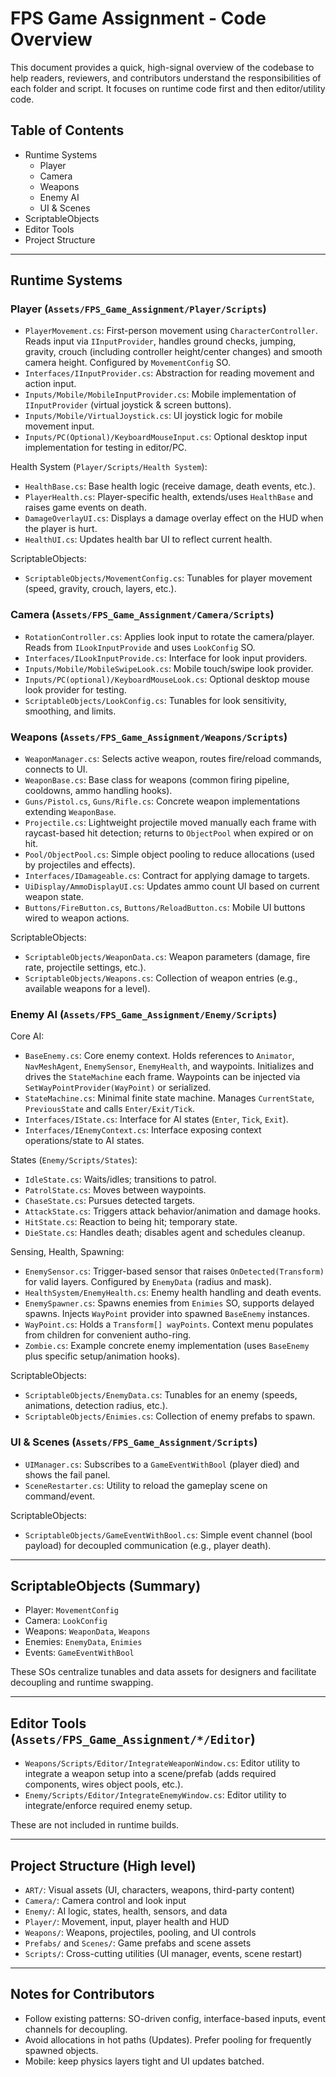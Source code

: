 # FPS Game Assignment - Code Overview

This document provides a quick, high-signal overview of the codebase to help readers, reviewers, and contributors understand the responsibilities of each folder and script. It focuses on runtime code first and then editor/utility code.

## Table of Contents
- Runtime Systems
  - Player
  - Camera
  - Weapons
  - Enemy AI
  - UI & Scenes
- ScriptableObjects
- Editor Tools
- Project Structure

---

## Runtime Systems

### Player (`Assets/FPS_Game_Assignment/Player/Scripts`)
- `PlayerMovement.cs`: First-person movement using `CharacterController`. Reads input via `IInputProvider`, handles ground checks, jumping, gravity, crouch (including controller height/center changes) and smooth camera height. Configured by `MovementConfig` SO.
- `Interfaces/IInputProvider.cs`: Abstraction for reading movement and action input.
- `Inputs/Mobile/MobileInputProvider.cs`: Mobile implementation of `IInputProvider` (virtual joystick & screen buttons).
- `Inputs/Mobile/VirtualJoystick.cs`: UI joystick logic for mobile movement input.
- `Inputs/PC(Optional)/KeyboardMouseInput.cs`: Optional desktop input implementation for testing in editor/PC.

Health System (`Player/Scripts/Health System`):
- `HealthBase.cs`: Base health logic (receive damage, death events, etc.).
- `PlayerHealth.cs`: Player-specific health, extends/uses `HealthBase` and raises game events on death.
- `DamageOverlayUI.cs`: Displays a damage overlay effect on the HUD when the player is hurt.
- `HealthUI.cs`: Updates health bar UI to reflect current health.

ScriptableObjects:
- `ScriptableObjects/MovementConfig.cs`: Tunables for player movement (speed, gravity, crouch, layers, etc.).

### Camera (`Assets/FPS_Game_Assignment/Camera/Scripts`)
- `RotationController.cs`: Applies look input to rotate the camera/player. Reads from `ILookInputProvide` and uses `LookConfig` SO.
- `Interfaces/ILookInputProvide.cs`: Interface for look input providers.
- `Inputs/Mobile/MobileSwipeLook.cs`: Mobile touch/swipe look provider.
- `Inputs/PC(optional)/KeyboardMouseLook.cs`: Optional desktop mouse look provider for testing.
- `ScriptableObjects/LookConfig.cs`: Tunables for look sensitivity, smoothing, and limits.

### Weapons (`Assets/FPS_Game_Assignment/Weapons/Scripts`)
- `WeaponManager.cs`: Selects active weapon, routes fire/reload commands, connects to UI.
- `WeaponBase.cs`: Base class for weapons (common firing pipeline, cooldowns, ammo handling hooks).
- `Guns/Pistol.cs`, `Guns/Rifle.cs`: Concrete weapon implementations extending `WeaponBase`.
- `Projectile.cs`: Lightweight projectile moved manually each frame with raycast-based hit detection; returns to `ObjectPool` when expired or on hit.
- `Pool/ObjectPool.cs`: Simple object pooling to reduce allocations (used by projectiles and effects).
- `Interfaces/IDamageable.cs`: Contract for applying damage to targets.
- `UiDisplay/AmmoDisplayUI.cs`: Updates ammo count UI based on current weapon state.
- `Buttons/FireButton.cs`, `Buttons/ReloadButton.cs`: Mobile UI buttons wired to weapon actions.

ScriptableObjects:
- `ScriptableObjects/WeaponData.cs`: Weapon parameters (damage, fire rate, projectile settings, etc.).
- `ScriptableObjects/Weapons.cs`: Collection of weapon entries (e.g., available weapons for a level).

### Enemy AI (`Assets/FPS_Game_Assignment/Enemy/Scripts`)
Core AI:
- `BaseEnemy.cs`: Core enemy context. Holds references to `Animator`, `NavMeshAgent`, `EnemySensor`, `EnemyHealth`, and waypoints. Initializes and drives the `StateMachine` each frame. Waypoints can be injected via `SetWayPointProvider(WayPoint)` or serialized.
- `StateMachine.cs`: Minimal finite state machine. Manages `CurrentState`, `PreviousState` and calls `Enter/Exit/Tick`.
- `Interfaces/IState.cs`: Interface for AI states (`Enter`, `Tick`, `Exit`).
- `Interfaces/IEnemyContext.cs`: Interface exposing context operations/state to AI states.

States (`Enemy/Scripts/States`):
- `IdleState.cs`: Waits/idles; transitions to patrol.
- `PatrolState.cs`: Moves between waypoints.
- `ChaseState.cs`: Pursues detected targets.
- `AttackState.cs`: Triggers attack behavior/animation and damage hooks.
- `HitState.cs`: Reaction to being hit; temporary state.
- `DieState.cs`: Handles death; disables agent and schedules cleanup.

Sensing, Health, Spawning:
- `EnemySensor.cs`: Trigger-based sensor that raises `OnDetected(Transform)` for valid layers. Configured by `EnemyData` (radius and mask).
- `HealthSystem/EnemyHealth.cs`: Enemy health handling and death events.
- `EnemySpawner.cs`: Spawns enemies from `Enimies` SO, supports delayed spawns. Injects `WayPoint` provider into spawned `BaseEnemy` instances.
- `WayPoint.cs`: Holds a `Transform[] wayPoints`. Context menu populates from children for convenient autho-ring.
- `Zombie.cs`: Example concrete enemy implementation (uses `BaseEnemy` plus specific setup/animation hooks).

ScriptableObjects:
- `ScriptableObjects/EnemyData.cs`: Tunables for an enemy (speeds, animations, detection radius, etc.).
- `ScriptableObjects/Enimies.cs`: Collection of enemy prefabs to spawn.

### UI & Scenes (`Assets/FPS_Game_Assignment/Scripts`)
- `UIManager.cs`: Subscribes to a `GameEventWithBool` (player died) and shows the fail panel.
- `SceneRestarter.cs`: Utility to reload the gameplay scene on command/event.

ScriptableObjects:
- `ScriptableObjects/GameEventWithBool.cs`: Simple event channel (bool payload) for decoupled communication (e.g., player death).

---

## ScriptableObjects (Summary)
- Player: `MovementConfig`
- Camera: `LookConfig`
- Weapons: `WeaponData`, `Weapons`
- Enemies: `EnemyData`, `Enimies`
- Events: `GameEventWithBool`

These SOs centralize tunables and data assets for designers and facilitate decoupling and runtime swapping.

---

## Editor Tools (`Assets/FPS_Game_Assignment/*/Editor`)
- `Weapons/Scripts/Editor/IntegrateWeaponWindow.cs`: Editor utility to integrate a weapon setup into a scene/prefab (adds required components, wires object pools, etc.).
- `Enemy/Scripts/Editor/IntegrateEnemyWindow.cs`: Editor utility to integrate/enforce required enemy setup.

These are not included in runtime builds.

---

## Project Structure (High level)
- `ART/`: Visual assets (UI, characters, weapons, third-party content)
- `Camera/`: Camera control and look input
- `Enemy/`: AI logic, states, health, sensors, and data
- `Player/`: Movement, input, player health and HUD
- `Weapons/`: Weapons, projectiles, pooling, and UI controls
- `Prefabs/` and `Scenes/`: Game prefabs and scene assets
- `Scripts/`: Cross-cutting utilities (UI manager, events, scene restart)

---

## Notes for Contributors
- Follow existing patterns: SO-driven config, interface-based inputs, event channels for decoupling.
- Avoid allocations in hot paths (Updates). Prefer pooling for frequently spawned objects.
- Mobile: keep physics layers tight and UI updates batched.

